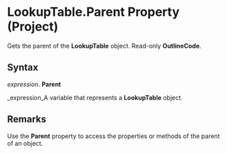 
# LookupTable.Parent Property (Project)

Gets the parent of the  **LookupTable** object. Read-only **OutlineCode**.


## Syntax

 _expression_. **Parent**

 _expression_A variable that represents a  **LookupTable** object.


## Remarks

Use the  **Parent** property to access the properties or methods of the parent of an object.

